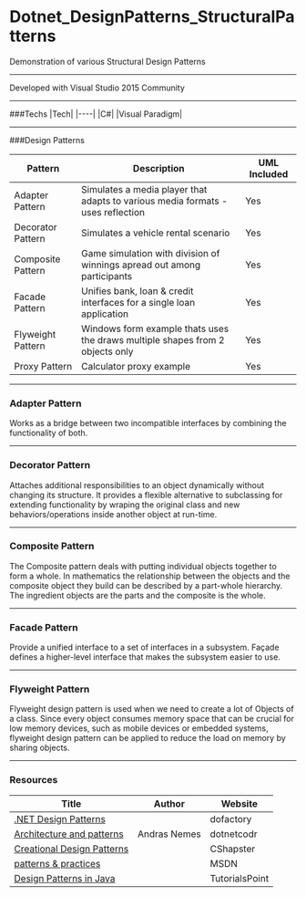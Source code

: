 # Dotnet_DesignPatterns_StructuralPatterns

Demonstration of various Structural Design Patterns

---

Developed with Visual Studio 2015 Community

---

###Techs
|Tech|
|----|
|C#|
|Visual Paradigm|

---
###Design Patterns

|Pattern|Description|UML Included|
|-------|-----------|------------|
|Adapter Pattern| Simulates a media player that adapts to various media formats - uses reflection | Yes |
|Decorator Pattern| Simulates a vehicle rental scenario | Yes |
|Composite Pattern| Game simulation with division of winnings apread out among participants  | Yes |
|Facade Pattern | Unifies bank, loan & credit interfaces for a single loan application | Yes |
|Flyweight Pattern | Windows form example thats uses the draws multiple shapes from 2 objects only| Yes |
|Proxy Pattern| Calculator proxy example | Yes |

---

### Adapter Pattern
Works as a bridge between two incompatible interfaces by combining the functionality of both.

---

### Decorator Pattern
Attaches additional responsibilities to an object dynamically without changing its structure.
It provides a flexible alternative to subclassing for extending functionality by wraping the original class and new behaviors/operations inside another object at run-time.

---

### Composite Pattern
The Composite pattern deals with putting individual objects together to form a whole. In mathematics the relationship between the objects and the composite object they build can be described by a part-whole hierarchy. The ingredient objects are the parts and the composite is the whole.

---

### Facade Pattern
Provide a unified interface to a set of interfaces in a subsystem. Façade defines a higher-level interface that makes the subsystem easier to use.

---

### Flyweight Pattern
Flyweight design pattern is used when we need to create a lot of Objects of a class. Since every object consumes memory space that can be crucial for low memory devices, such as mobile devices or embedded systems, flyweight design pattern can be applied to reduce the load on memory by sharing objects.



---

### Resources
|Title|Author|Website|
|-----|------|-------|
|[.NET Design Patterns](http://www.dofactory.com/net/design-patterns)| | dofactory |
|[Architecture and patterns](https://dotnetcodr.com/architecture-and-patterns/)|Andras Nemes|dotnetcodr|
|[Creational Design Patterns](http://www.csharpstar.com/creational-design-patterns/)| | CShapster |
|[patterns & practices](https://msdn.microsoft.com/en-us/library/ff921345.aspx)||MSDN|
|[Design Patterns in Java](https://www.tutorialspoint.com/design_pattern/index.htm)||TutorialsPoint|
